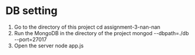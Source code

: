 

# DB setting
1. Go to the directory of this project
cd assignment-3-nan-nan
2. Run the MongoDB in the directory of the project
mongod --dbpath=./db --port=27017
3. Open the server
node app.js
